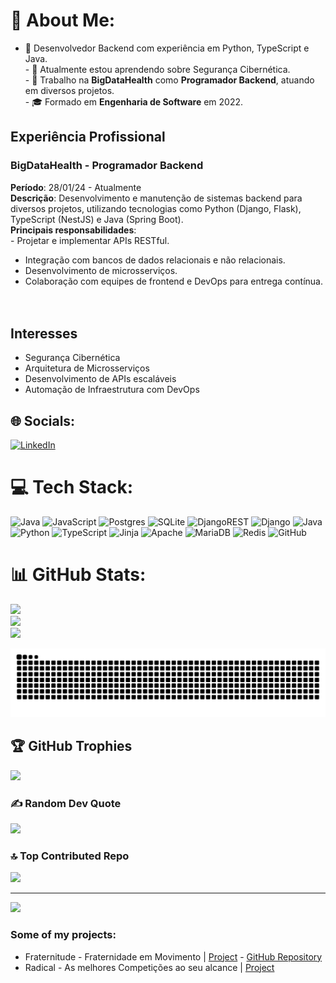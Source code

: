 # 💫 About Me:
- 🚀 Desenvolvedor Backend com experiência em Python, TypeScript e Java.<br>- 🌱 Atualmente estou aprendendo sobre Segurança Cibernética.<br>- 💼 Trabalho na **BigDataHealth** como **Programador Backend**, atuando em diversos projetos.<br>- 🎓 Formado em **Engenharia de Software** em 2022.<br>

## Experiência Profissional<br>
### **BigDataHealth** - Programador Backend<br>
**Período**: 28/01/24 - Atualmente<br>
**Descrição**: Desenvolvimento e manutenção de sistemas backend para diversos projetos, utilizando tecnologias como Python (Django, Flask), TypeScript (NestJS) e Java (Spring Boot).<br>
**Principais responsabilidades**:<br>  - Projetar e implementar APIs RESTful.<br> 
- Integração com bancos de dados relacionais e não relacionais.<br>
- Desenvolvimento de microsserviços.<br>
- Colaboração com equipes de frontend e DevOps para entrega contínua.<br><br><br>
## Interesses<br>
- Segurança Cibernética<br>
- Arquitetura de Microsserviços<br>
- Desenvolvimento de APIs escaláveis<br>
- Automação de Infraestrutura com DevOps


## 🌐 Socials:
[![LinkedIn](https://img.shields.io/badge/LinkedIn-%230077B5.svg?logo=linkedin&logoColor=white)](https://linkedin.com/in/eduardo-henrique-sousa-rocha-da-silva-a29a021b4) 

# 💻 Tech Stack:
![Java](https://img.shields.io/badge/java-%23ED8B00.svg?style=for-the-badge&logo=openjdk&logoColor=white) ![JavaScript](https://img.shields.io/badge/javascript-%23323330.svg?style=for-the-badge&logo=javascript&logoColor=%23F7DF1E) ![Postgres](https://img.shields.io/badge/postgres-%23316192.svg?style=for-the-badge&logo=postgresql&logoColor=white) ![SQLite](https://img.shields.io/badge/sqlite-%2307405e.svg?style=for-the-badge&logo=sqlite&logoColor=white) ![DjangoREST](https://img.shields.io/badge/DJANGO-REST-ff1709?style=for-the-badge&logo=django&logoColor=white&color=ff1709&labelColor=gray) ![Django](https://img.shields.io/badge/django-%23092E20.svg?style=for-the-badge&logo=django&logoColor=white) ![Java](https://img.shields.io/badge/java-%23ED8B00.svg?style=for-the-badge&logo=openjdk&logoColor=white) ![Python](https://img.shields.io/badge/python-3670A0?style=for-the-badge&logo=python&logoColor=ffdd54) ![TypeScript](https://img.shields.io/badge/typescript-%23007ACC.svg?style=for-the-badge&logo=typescript&logoColor=white) ![Jinja](https://img.shields.io/badge/jinja-white.svg?style=for-the-badge&logo=jinja&logoColor=black) ![Apache](https://img.shields.io/badge/apache-%23D42029.svg?style=for-the-badge&logo=apache&logoColor=white) ![MariaDB](https://img.shields.io/badge/MariaDB-003545?style=for-the-badge&logo=mariadb&logoColor=white) ![Redis](https://img.shields.io/badge/redis-%23DD0031.svg?style=for-the-badge&logo=redis&logoColor=white) ![GitHub](https://img.shields.io/badge/github-%23121011.svg?style=for-the-badge&logo=github&logoColor=white)
# 📊 GitHub Stats:
![](https://github-readme-stats.vercel.app/api?username=eduardoh03&theme=dark&hide_border=false&include_all_commits=false&count_private=false)<br/>
![](https://nirzak-streak-stats.vercel.app/?user=eduardoh03&theme=dark&hide_border=false)<br/>
![](https://github-readme-stats.vercel.app/api/top-langs/?username=eduardoh03&theme=dark&hide_border=false&include_all_commits=false&count_private=false&layout=compact)

![Snake animation](https://github.com/eduardoh03/eduardoh03/blob/output/github-contribution-grid-snake-dark.svg)

## 🏆 GitHub Trophies
![](https://github-profile-trophy.vercel.app/?username=eduardoh03&theme=radical&no-frame=false&no-bg=true&margin-w=4)

### ✍️ Random Dev Quote
![](https://quotes-github-readme.vercel.app/api?type=horizontal&theme=radical)

### 🔝 Top Contributed Repo
![](https://github-contributor-stats.vercel.app/api?username=eduardoh03&limit=5&theme=dark&combine_all_yearly_contributions=true)

---
[![](https://visitcount.itsvg.in/api?id=eduardoh03&icon=0&color=0)](https://visitcount.itsvg.in)


<!-- Proudly created with GPRM ( https://gprm.itsvg.in ) -->
### Some of my projects:    
  
  * Fraternitude - Fraternidade em Movimento | [Project](http://fraternitude.herokuapp.com) - [GitHub Repository](https://github.com/Projeto-ONGS/fraternitude)
  * Radical - As melhores Competições ao seu alcance | [Project](http://radical.hiveble.com)
<!--
**eduardoh03/eduardoh03** is a ✨ _special_ ✨ repository because its `README.md` (this file) appears on your GitHub profile.

Here are some ideas to get you started:

- 🔭 I’m currently working on ...
- 🌱 I’m currently learning ...
- 👯 I’m looking to collaborate on ...
- 🤔 I’m looking for help with ...
- 💬 Ask me about ...
- 📫 How to reach me: ...
- 😄 Pronouns: ...
- ⚡ Fun fact: ...
-->
